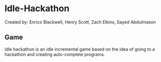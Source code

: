 # Idle-Hackathon
Created by: Enrico Blackwell, Henry Scott, Zach Elkins, Sayed Abdulmason

## Game

Idle hackathon is an idle incremental game based on the idea of going to a hackathon and creating auto-complete programs.

